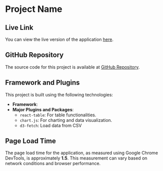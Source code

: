 # Project Name

## Live Link

You can view the live version of the application [here](https://suryansh-supply-chain.netlify.app/products).

## GitHub Repository

The source code for this project is available at [GitHub Repository](https://github.com/suryyanshomar44/supply-chain).

## Framework and Plugins

This project is built using the following technologies:

- **Framework**: 
- **Major Plugins and Packages**:
  - `react-table`: For table functionalities.
  - `chart.js`: For charting and data visualization.
  - `d3-fetch`: Load data from CSV

## Page Load Time

The page load time for the application, as measured using Google Chrome DevTools, is approximately **1.5**. This measurement can vary based on network conditions and browser performance.
